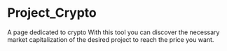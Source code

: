 # Project_Crypto
A page dedicated to crypto
With this tool you can discover the necessary market capitalization of the desired project to reach the price you want. 

